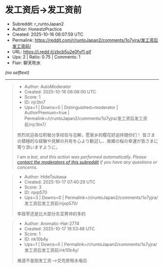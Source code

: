 # 发工资后→发工资前

- Subreddit: r_runtoJapan2
- Author: HonestzPractice
- Created: 2025-10-16 06:07:59 UTC
- Permalink: https://reddit.com/r/runtoJapan2/comments/1o7yjra/发工资后发工资前/
- URL: https://i.redd.it/zbcb5u2e0fvf1.gif
- Ups: 2 | Ratio: 0.75 | Comments: 1
- Flair: 聊天吹水

_(no selftext)_

---

> - Author: AutoModerator
> - Created: 2025-10-16 06:08:00 UTC
> - Score: 1
> - ID: njr3tn7
> - Ups=1 | Downs=0 | Distinguished=moderator | AuthorPremium=true | Permalink=/r/runtoJapan2/comments/1o7yjra/发工资后发工资前/njr3tn7/
>
> 热烈欢迎各位积极分享经验与见解，愿家乡的樱花好运伴随你们！
> 皆さまの積極的な経験や見解の共有を心より歓迎し、故郷の桜の幸運が皆さまに寄り添いますように。
> 
> *I am a bot, and this action was performed automatically. Please [contact the moderators of this subreddit](/message/compose/?to=/r/runtoJapan2) if you have any questions or concerns.*

> - Author: HideTsubasa
> - Created: 2025-10-17 07:40:29 UTC
> - Score: 3
> - ID: njxp570
> - Ups=3 | Downs=0 | Permalink=/r/runtoJapan2/comments/1o7yjra/发工资后发工资前/njxp570/
>
> 李政宰还是比大部分东亚男帅的多的

> - Author: Aromatic-Hat-2774
> - Created: 2025-10-17 19:53:48 UTC
> - Score: 1
> - ID: nk10b4y
> - Ups=1 | Downs=0 | Permalink=/r/runtoJapan2/comments/1o7yjra/发工资后发工资前/nk10b4y/
>
> 难道不是刚发工资——>交完房租水电后
